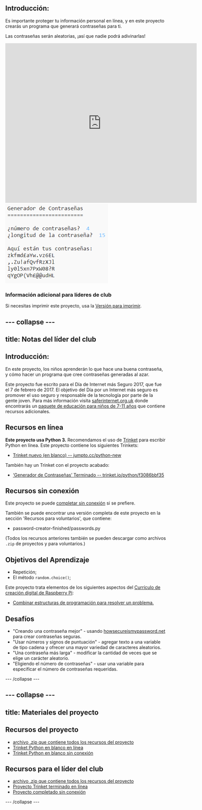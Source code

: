 ## Introducción:

Es importante proteger tu información personal en línea, y en este proyecto crearás un programa que generará contraseñas para ti.

Las contraseñas serán aleatorias, ¡así que nadie podrá adivinarlas!

<div class="trinket">
  <iframe src="https://trinket.io/embed/python/f3086bbf35?outputOnly=true&start=result" width="600" height="500" frameborder="0" marginwidth="0" marginheight="0" allowfullscreen>
  </iframe>
  <img src="images/passwords-finished.png">
</div>

### Información adicional para líderes de club

Si necesitas imprimir este proyecto, usa la [Versión para imprimir](https://projects.raspberrypi.org/es-ES/projects/password-generator/print).


--- collapse ---
---
title: Notas del líder del club
---

## Introducción:

En este proyecto, los niños aprenderán lo que hace una buena contraseña, y cómo hacer un programa que cree contraseñas generadas al azar.

Este proyecto fue escrito para el Día de Internet más Seguro 2017, que fue el 7 de febrero de 2017. El objetivo del Día por un Internet más seguro es promover el uso seguro y responsable de la tecnología por parte de la gente joven. Para más información visita [saferinternet.org.uk](https://www.saferinternet.org.uk/) donde encontrarás un [paquete de educación para niños de 7-11 años](https://d1afx9quaogywf.cloudfront.net/cdn/farfuture/_-EgL7dYtxtypvvDcNCE53bYE-OMfdH59vaJ5XPcoG4/mtime:1483547665/sites/default/files/SID2017%20Education%20Pack%20for%207-11%20year%20olds_0.zip) que contiene recursos adicionales.

## Recursos en línea

__Este proyecto usa Python 3.__ Recomendamos el uso de [Trinket](https://trinket.io/) para escribir Python en línea. Este proyecto contiene los siguientes Trinkets:

+ [Trinket nuevo (en blanco) -- jumpto.cc/python-new](http://jumpto.cc/python-new)

También hay un Trinket con el proyecto acabado:

+ [‘Generador de Contraseñas’ Terminado -- trinket.io/python/f3086bbf35](https://trinket.io/python/f3086bbf35)

## Recursos sin conexión
Este proyecto se puede [completar sin conexión](https://www.codeclubprojects.org/en-GB/resources/python-working-offline/) si se prefiere.

También se puede encontrar una versión completa de este proyecto en la sección 'Recursos para voluntarios', que contiene:

+ password-creator-finished/passwords.py

(Todos los recursos anteriores también se pueden descargar como archivos `.zip` de proyectos y para voluntarios.)

## Objetivos del Aprendizaje
+ Repetición;
+ El método `random.choice()`;

Este proyecto trata elementos de los siguientes aspectos del [Currículo de creación digital de Raspberry Pi](http://rpf.io/curriculum):

+ [Combinar estructuras de programación para resolver un problema.](https://www.raspberrypi.org/curriculum/programming/builder)

## Desafíos
+ "Creando una contraseña mejor" - usando <a href="https://howsecureismypassword.net/" target="_blank"> howsecureismypassword.net </a> para crear contraseñas seguras.
+ "Usar números y signos de puntuación" - agregar texto a una variable de tipo cadena y ofrecer una mayor variedad de caracteres aleatorios.
+ "Una contraseña más larga" - modificar la cantidad de veces que se elige un carácter aleatorio.
+ "Eligiendo el número de contraseñas" - usar una variable para especificar el número de contraseñas requeridas.

--- /collapse ---


--- collapse ---
---
title: Materiales del proyecto
---
## Recursos del proyecto
* [archivo .zip que contiene todos los recursos del proyecto](resources/password-generator-resources.zip)
* [Trinket Python en blanco en línea](http://jumpto.cc/python-new)
* [Trinket Python en blanco sin conexión](resources/new-new.py)

## Recursos para el líder del club
* [archivo .zip que contiene todos los recursos del proyecto](resources/password-generator-finished.zip)
* [Proyecto Trinket terminado en línea](https://trinket.io/python/f3086bbf35)
* [Proyecto completado sin conexión](resources/password-generator-finished-passwords.py)

--- /collapse ---
